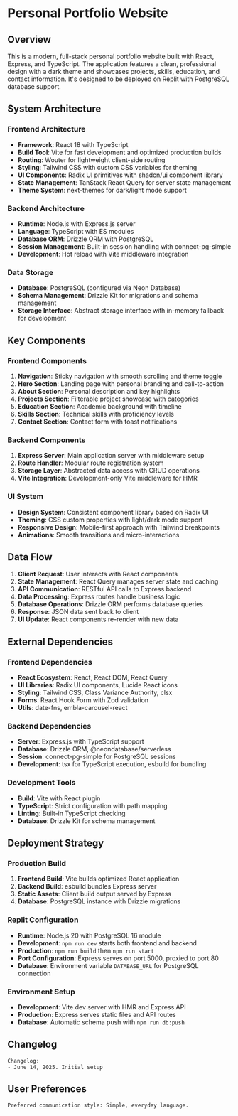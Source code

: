 # Personal Portfolio Website

## Overview

This is a modern, full-stack personal portfolio website built with React, Express, and TypeScript. The application features a clean, professional design with a dark theme and showcases projects, skills, education, and contact information. It's designed to be deployed on Replit with PostgreSQL database support.

## System Architecture

### Frontend Architecture
- **Framework**: React 18 with TypeScript
- **Build Tool**: Vite for fast development and optimized production builds
- **Routing**: Wouter for lightweight client-side routing
- **Styling**: Tailwind CSS with custom CSS variables for theming
- **UI Components**: Radix UI primitives with shadcn/ui component library
- **State Management**: TanStack React Query for server state management
- **Theme System**: next-themes for dark/light mode support

### Backend Architecture
- **Runtime**: Node.js with Express.js server
- **Language**: TypeScript with ES modules
- **Database ORM**: Drizzle ORM with PostgreSQL
- **Session Management**: Built-in session handling with connect-pg-simple
- **Development**: Hot reload with Vite middleware integration

### Data Storage
- **Database**: PostgreSQL (configured via Neon Database)
- **Schema Management**: Drizzle Kit for migrations and schema management
- **Storage Interface**: Abstract storage interface with in-memory fallback for development

## Key Components

### Frontend Components
1. **Navigation**: Sticky navigation with smooth scrolling and theme toggle
2. **Hero Section**: Landing page with personal branding and call-to-action
3. **About Section**: Personal description and key highlights
4. **Projects Section**: Filterable project showcase with categories
5. **Education Section**: Academic background with timeline
6. **Skills Section**: Technical skills with proficiency levels
7. **Contact Section**: Contact form with toast notifications

### Backend Components
1. **Express Server**: Main application server with middleware setup
2. **Route Handler**: Modular route registration system
3. **Storage Layer**: Abstracted data access with CRUD operations
4. **Vite Integration**: Development-only Vite middleware for HMR

### UI System
- **Design System**: Consistent component library based on Radix UI
- **Theming**: CSS custom properties with light/dark mode support
- **Responsive Design**: Mobile-first approach with Tailwind breakpoints
- **Animations**: Smooth transitions and micro-interactions

## Data Flow

1. **Client Request**: User interacts with React components
2. **State Management**: React Query manages server state and caching
3. **API Communication**: RESTful API calls to Express backend
4. **Data Processing**: Express routes handle business logic
5. **Database Operations**: Drizzle ORM performs database queries
6. **Response**: JSON data sent back to client
7. **UI Update**: React components re-render with new data

## External Dependencies

### Frontend Dependencies
- **React Ecosystem**: React, React DOM, React Query
- **UI Libraries**: Radix UI components, Lucide React icons
- **Styling**: Tailwind CSS, Class Variance Authority, clsx
- **Forms**: React Hook Form with Zod validation
- **Utils**: date-fns, embla-carousel-react

### Backend Dependencies
- **Server**: Express.js with TypeScript support
- **Database**: Drizzle ORM, @neondatabase/serverless
- **Session**: connect-pg-simple for PostgreSQL sessions
- **Development**: tsx for TypeScript execution, esbuild for bundling

### Development Tools
- **Build**: Vite with React plugin
- **TypeScript**: Strict configuration with path mapping
- **Linting**: Built-in TypeScript checking
- **Database**: Drizzle Kit for schema management

## Deployment Strategy

### Production Build
1. **Frontend Build**: Vite builds optimized React application
2. **Backend Build**: esbuild bundles Express server
3. **Static Assets**: Client build output served by Express
4. **Database**: PostgreSQL instance with Drizzle migrations

### Replit Configuration
- **Runtime**: Node.js 20 with PostgreSQL 16 module
- **Development**: `npm run dev` starts both frontend and backend
- **Production**: `npm run build` then `npm run start`
- **Port Configuration**: Express serves on port 5000, proxied to port 80
- **Database**: Environment variable `DATABASE_URL` for PostgreSQL connection

### Environment Setup
- **Development**: Vite dev server with HMR and Express API
- **Production**: Express serves static files and API routes
- **Database**: Automatic schema push with `npm run db:push`

## Changelog

```
Changelog:
- June 14, 2025. Initial setup
```

## User Preferences

```
Preferred communication style: Simple, everyday language.
```